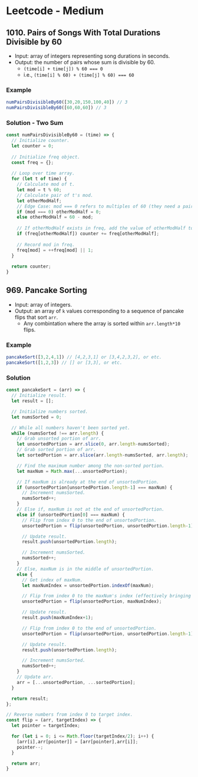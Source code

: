 # Leetcode - Medium

## 1010. Pairs of Songs With Total Durations Divisible by 60
- Input: array of integers representing song durations in seconds.
- Output: the number of pairs whose sum is divisible by 60.
  - `(time[i] + time[j]) % 60 === 0`
  - i.e., `(time[i] % 60) + (time[j] % 60) === 60`
### Example
```js
numPairsDivisibleBy60([30,20,150,100,40]) // 3
numPairsDivisibleBy60([60,60,60]) // 3
```
### Solution - Two Sum
```js
const numPairsDivisibleBy60 = (time) => {
  // Initialize counter.
  let counter = 0;
  
  // Initialize freq object.
  const freq = {};
  
  // Loop over time array.
  for (let t of time) {
    // Calculate mod of t.
    let mod = t % 60;
    // Calculate pair of t's mod.
    let otherModHalf;
    // Edge Case: mod === 0 refers to multiples of 60 (they need a pair that is a 0 or another multiple of 60). So, otherModHalf needs to be 0.
    if (mod === 0) otherModHalf = 0;
    else otherModHalf = 60 - mod;
    
    // If otherModHalf exists in freq, add the value of otherModHalf to counter. 
    if (freq[otherModHalf]) counter += freq[otherModHalf];
    
    // Record mod in freq.
    freq[mod] = ++freq[mod] || 1;
  }
  
  return counter;
}
```
## 969. Pancake Sorting
- Input: array of integers.
- Output: an array of `k` values corresponding to a sequence of pancake flips that sort `arr`.
  - Any combintation where the array is sorted within `arr.length*10` flips.
### Example
```js
pancakeSort([3,2,4,1]) // [4,2,3,1] or [3,4,2,3,2], or etc.
pancakeSort([1,2,3]) // [] or [3,3], or etc.
```
### Solution
```js
const pancakeSort = (arr) => {
  // Initialize result.
  let result = [];

  // Initialize numbers sorted.
  let numsSorted = 0;

  // While all numbers haven't been sorted yet.
  while (numsSorted !== arr.length) {
    // Grab unsorted portion of arr.
    let unsortedPortion = arr.slice(0, arr.length-numsSorted);
    // Grab sorted portion of arr.
    let sortedPortion = arr.slice(arr.length-numsSorted, arr.length);

    // Find the maximum number among the non-sorted portion.
    let maxNum = Math.max(...unsortedPortion);

    // If maxNum is already at the end of unsortedPortion.
    if (unsortedPortion[unsortedPortion.length-1] === maxNum) {
      // Increment numsSorted.
      numsSorted++;
    }
    // Else if, maxNum is not at the end of unsortedPortion.
    else if (unsortedPortion[0] === maxNum) {
      // Flip from index 0 to the end of unsortedPortion.
      unsortedPortion = flip(unsortedPortion, unsortedPortion.length-1)

      // Update result.
      result.push(unsortedPortion.length);

      // Increment numsSorted.
      numsSorted++;
    }
    // Else, maxNum is in the middle of unsortedPortion.
    else {
      // Get index of maxNum.
      let maxNumIndex = unsortedPortion.indexOf(maxNum);

      // Flip from index 0 to the maxNum's index (effectively bringing maxNum to index 0).
      unsortedPortion = flip(unsortedPortion, maxNumIndex);

      // Update result.
      result.push(maxNumIndex+1);

      // Flip from index 0 to the end of unsortedPortion.
      unsortedPortion = flip(unsortedPortion, unsortedPortion.length-1);

      // Update result.
      result.push(unsortedPortion.length);

      // Increment numsSorted.
      numsSorted++;
    }
    // Update arr.
    arr = [...unsortedPortion, ...sortedPortion];
  }

  return result;
};

// Reverse numbers from index 0 to target index.
const flip = (arr, targetIndex) => {
  let pointer = targetIndex;

  for (let i = 0; i <= Math.floor(targetIndex/2); i++) {
    [arr[i],arr[pointer]] = [arr[pointer],arr[i]];
    pointer--;
  }

  return arr;
}
```
